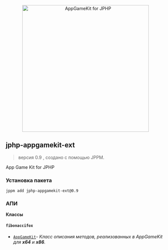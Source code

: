 <!--lint disable no-literal-urls-->
<p align="center">
    <img
      alt="AppGameKit for JPHP"
      src="https://dl.dropboxusercontent.com/s/kq1ax5zugpghxg8/Game%20Engine.svg?dl=0"
      width="400"
    />
  </a>
</p>

## jphp-appgamekit-ext
> версия 0.9 , создано с помощью JPPM.

App Game Kit for JPHP

### Установка пакета
```
jppm add jphp-appgamekit-ext@0.9
```

### АПИ
**Классы**

#### `fibonaccifox`

- [`AppGameKit`](https://github.com/FibonacciFox/jphp-appgamekit-ext/blob/master/api-docs/classes/fibonaccifox/AppGameKit.md)- _Класс описания методов, реализованных в AppGameKit для <b>x64</b> и <b>x86</b>._
